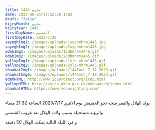 ```yaml
---
title: محرم 1445
date: 2023-06-25T17:52:28.159Z
draft: "false"
hijryMonth: محرم
hijryYear: 1445
firstDayName: الخميس
firstDayDate: 2023/7/20
sayeghImg1: /images/uploads/1syghmhrm1445.jpg
sayeghImg2: /images/uploads/2syghmhrm1445.jpg
odahImg1: /images/uploads/1odhmhrm1445.gif
odahImg2: /images/uploads/2odhmhrm1445.gif
yallopImg1: /images/uploads/1ylo-mhrm1445.gif
yallopImg2: /images/uploads/2ylo-mhrm1445.gif
shawkatImg1: /images/uploads/1445muh_7-17-2023.gif
shawkatImg2: /images/uploads/1445muh_7-18-2023.gif
odahHTML: http://www.icoproject.org/icop.html
yallopHTML: http://astro.ukho.gov.uk/moonwatch/index.html
shawkatHTML: https://www.moonsighting.com/
---
```

 ي﻿ولد الهلال والقمر متجه نحو الحضيض يوم الاثنين 2023/7/17 الساعة 21:32 مساء

و﻿الرؤية مستحيلة بسبب ولادة الهلال بعد غروب الشمس

و﻿ في الليلة التالية يمكث الهلال 50 دقيقة